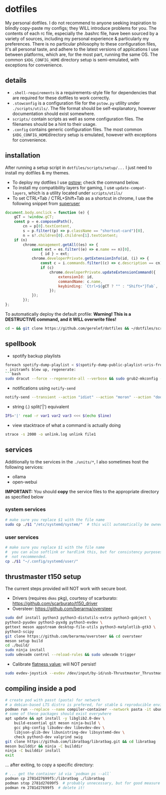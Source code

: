# dotfiles

My personal dotfiles. I do not recommend to anyone seeking inspiration to blindly copy-paste my configs; they WILL introduce problems for you. The contents of each rc file, especially the .bashrc file, have been sourced by a variety of sources, including my personal experience & particularly my preferences.
There is no particular philosophy to these configuration files, it's all personal taste, and adhere to the latest versions of applications I use between platforms, which are, for the most part, running the same OS.
The common `$XDG_CONFIG_HOME` directory setup is semi-emulated, with exceptions for convenience.

## details

- `.shell-requirements` is a requirements-style file for dependencies that are required for these dotfiles to work correctly.
- `.stowconfig` is a configuration file for the `pstow.py` utility under `./scripts/utils/`. The file format should be self-explanatory, however documentation should exist somewhere.
- `scripts/` contain scripts as well as some configuration files. The filenames should be a hint to their usage.
- `.config` contains generic configuration files. The most common `$XDG_CONFIG_HOME`directory setup is emulated, however with exceptions for convenience.

## installation

After running a setup script in `dotfiles/scripts/setup/...` I just need to install my dotfiles & my themes.

- To deploy my dotfiles I use [pstow](https://github.com/gerelef/pstow); check the command below.
- To install my compatibility layers for gaming, I use `update-compat-layers`, which is a utility located under `scripts/utils/`
- To set CTRL+Tab / CTRL+Shift+Tab as a shortcut in chrome, I use the following snippet from [superuser](https://superuser.com/questions/104917/chrome-tab-ordering/1326712#1326712)

```js
document.body.onclick = function (e) {
    gCT = !window.gCT;
    const p = e.composedPath(),
        cn = p[0].textContent,
        s = p.filter((p) => p.className == "shortcut-card")[0],
        n = s?.children[0].children[1].textContent;
    if (n)
        chrome.management.getAll((es) => {
            const ext = es.filter((e) => e.name == n)[0],
                { id } = ext;
            chrome.developerPrivate.getExtensionInfo(id, (i) => {
                const c = i.commands.filter((c) => c.description == cn)[0];
                if (c)
                    chrome.developerPrivate.updateExtensionCommand({
                        extensionId: id,
                        commandName: c.name,
                        keybinding: `Ctrl+${gCT ? "" : "Shift+"}Tab`,
                    });
            });
        });
};
```

To automatically deploy the default profile:
**Warning! This is a DESTRUCTIVE command, and it WILL overwrite files!**

```bash
cd ~ && git clone https://github.com/gerelef/dotfiles && ~/dotfiles/scripts/functionz/pstow --source ~/dotfiles --target ~ --profile default --force --yes
```

## spellbook

- spotify backup playlists

````bash
foreach spotify-dump-playlist < $(spotify-dump-public-playlist-uris-from-profile 'YOUR_PROFILE_URI_HERE')```
- initramfs blew up, regenerate:
```bash
sudo dracut --force --regenerate-all --verbose && sudo grub2-mkconfig -o /boot/grub2/grub.cfg
````

- notifications using `notify-send`

```bash
notify-send --transient --action "idiot" --action "moron" --action "doofus" Test 'hello world!'
```

- string (.) split('|') equivalent

```bash
IFS='|' read -r var1 var2 var3 <<< $(echo $line)
```

- view stacktrace of what a command is actually doing

```bash
strace -s 2000 -o unlink.log unlink file1
```

## services

Additionally to the services in the `./units/*`, I also sometimes host the following services:

- ollama
- open-webui

**IMPORTANT:** You should **copy** the service files to the appropriate directory as specified below

### system services

```bash
# make sure you replace $1 with the file name
sudo cp ./$1 "/etc/systemd/system/"  # this will automatically be owned by root
```

### user services

```bash
# make sure you replace $1 with the file name
#  you can also softlink or hardlink this, but for consistency purposes it is
#  not recommended.
cp ./$1 "~/.config/systemd/user/"
```

## thrustmaster t150 setup

The current steps provided will NOT work with secure boot.

- Drivers (requires `dkms` pkg), courtesy of scarburato:
  https://github.com/scarburato/t150_driver
- Oversteer:
  https://github.com/berarma/oversteer

```bash
sudo dnf install python3 python3-distutils-extra python3-gobject \
python3-pyudev python3-pyxdg python3-evdev \
gettext meson appstream desktop-file-utils python3-matplotlib-gtk3 \
python3-scipy
git clone https://github.com/berarma/oversteer && cd oversteer
meson setup build
cd ./build/
sudo ninja install
sudo udevadm control --reload-rules && sudo udevadm trigger
```

- Calibrate [flatness value](https://forum.scssoft.com/viewtopic.php?t=273373); will NOT persist!

```bash
sudo evdev-joystick --evdev /dev/input/by-id/usb-Thrustmaster_Thrustmaster_T150RS-event-joystick --d 0
```

## compiling inside a pod

```bash
# create pod with passt (pasta) for network
# a debian-based LTS distro is prefered, for stable & reproducible environments
podman run --replace --name compiler-container --network pasta -it ubuntu:20.04 /bin/bash
# some of these packages should exist everywhere
apt update && apt install -y libglib2.0-dev \
    build-essential git meson ninja-build \
    gcc pkg-config libudev-dev libevdev-dev \
    libjson-glib-dev libunistring-dev libsystemd-dev \
    check python3-dev valgrind swig
git clone https://github.com/libratbag/libratbag.git && cd libratbag
meson builddir && ninja -C builddir
ninja -C builddir install
exit
```

... after exiting, to copy a specific directory:

```bash
# ... get the container id via `podman ps --all`
podman cp 2781d27699f5:/libratbag ./libratbag
podman stop 2781d27699f5  # probably unnecessary, but for good measure
podman rm 2781d27699f5  # delete it!
```
